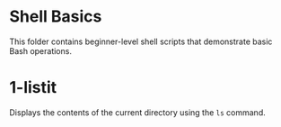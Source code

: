 # Shell Basics
This folder contains beginner-level shell scripts that demonstrate basic Bash operations.

# 1-listit
Displays the contents of the current directory using the `ls` command.
